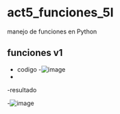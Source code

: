 # act5_funciones_5I
manejo de funciones en Python
## funciones v1
- codigo
-![image](https://github.com/user-attachments/assets/d797f8a9-610a-4f46-95b7-8cd1892aa60f)
-
-resultado

-![image](https://github.com/user-attachments/assets/6718ab86-dfd1-4d41-9359-42b72e2f9e09)


